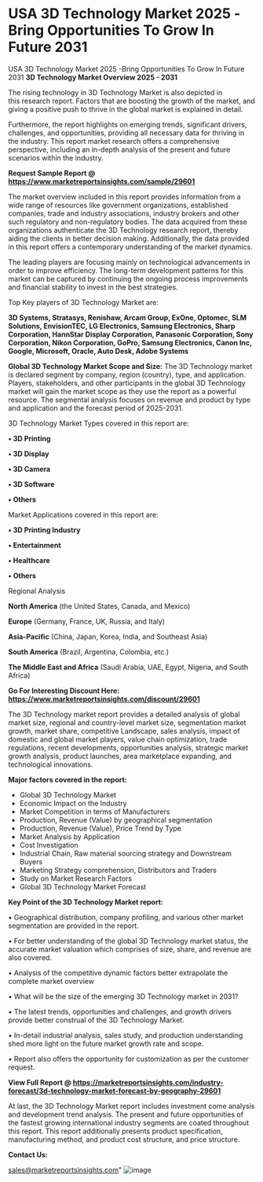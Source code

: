 # USA 3D Technology Market 2025 -Bring Opportunities To Grow In Future 2031
USA 3D Technology Market 2025 -Bring Opportunities To Grow In Future 2031
<Strong> 3D Technology Market Overview 2025 - 2031</strong>

The rising technology in 3D Technology Market is also depicted in this research report. Factors that are boosting the growth of the market, and giving a positive push to thrive in the global market is explained in detail.

Furthermore, the report highlights on emerging trends, significant drivers, challenges, and opportunities, providing all necessary data for thriving in the industry. This report market research offers a comprehensive perspective, including an in-depth analysis of the present and future scenarios within the industry.

<strong>Request Sample Report @ <a href=https://www.marketreportsinsights.com/sample/29601>https://www.marketreportsinsights.com/sample/29601</a></strong>

The market overview included in this report provides information from a wide range of resources like government organizations, established companies, trade and industry associations, industry brokers and other such regulatory and non-regulatory bodies. The data acquired from these organizations authenticate the 3D Technology research report, thereby aiding the clients in better decision making. Additionally, the data provided in this report offers a contemporary understanding of the market dynamics.

The leading players are focusing mainly on technological advancements in order to improve efficiency. The long-term development patterns for this market can be captured by continuing the ongoing process improvements and financial stability to invest in the best strategies.

Top Key players of 3D Technology Market are:

<strong>3D Systems, Stratasys, Renishaw, Arcam Group, ExOne, Optomec, SLM Solutions, EnvisionTEC, LG Electronics, Samsung Electronics, Sharp Corporation, HannStar Display Corporation, Panasonic Corporation, Sony Corporation, Nikon Corporation, GoPro, Samsung Electronics, Canon Inc, Google, Microsoft, Oracle, Auto Desk, Adobe Systems</strong>

<strong><b>Global 3D Technology Market Scope and Size:</b></strong>
The 3D Technology market is declared segment by company, region (country), type, and application. Players, stakeholders, and other participants in the global 3D Technology market will gain the market scope as they use the report as a powerful resource. The segmental analysis focuses on revenue and product by type and application and the forecast period of 2025-2031.

3D Technology Market Types covered in this report are:

<strong>• 3D Printing

• 3D Display

• 3D Camera

• 3D Software

• Others</strong>

Market Applications covered in this report are:

<strong>• 3D Printing Industry

• Entertainment

• Healthcare

• Others</strong> 

Regional Analysis

<strong>North America</strong> (the United States, Canada, and Mexico)

<strong>Europe</strong> (Germany, France, UK, Russia, and Italy)

<strong>Asia-Pacific</strong> (China, Japan, Korea, India, and Southeast Asia)

<strong>South America</strong> (Brazil, Argentina, Colombia, etc.)

<strong>The Middle East and Africa</strong> (Saudi Arabia, UAE, Egypt, Nigeria, and South Africa)

<strong>Go For Interesting Discount Here: <a href=https://www.marketreportsinsights.com/discount/29601>https://www.marketreportsinsights.com/discount/29601</a></strong>

The 3D Technology market report provides a detailed analysis of global market size, regional and country-level market size, segmentation market growth, market share, competitive Landscape, sales analysis, impact of domestic and global market players, value chain optimization, trade regulations, recent developments, opportunities analysis, strategic market growth analysis, product launches, area marketplace expanding, and technological innovations.

<strong><b>Major factors covered in the report:</b></strong>
<ul>
  <li>Global 3D Technology Market </li>
  <li>Economic Impact on the Industry</li>
  <li>Market Competition in terms of Manufacturers</li>
  <li>Production, Revenue (Value) by geographical segmentation</li>
  <li>Production, Revenue (Value), Price Trend by Type</li>
  <li>Market Analysis by Application</li>
  <li>Cost Investigation</li>
  <li>Industrial Chain, Raw material sourcing strategy and Downstream Buyers</li>
  <li>Marketing Strategy comprehension, Distributors and Traders</li>
  <li>Study on Market Research Factors</li>
  <li>Global 3D Technology Market Forecast</li>
</ul>

<strong><b>Key Point of the 3D Technology Market report:</b></strong>

• Geographical distribution, company profiling, and various other market segmentation are provided in the report.

• For better understanding of the global 3D Technology market status, the accurate market valuation which comprises of size, share, and revenue are also covered.

• Analysis of the competitive dynamic factors better extrapolate the complete market overview

• What will be the size of the emerging 3D Technology market in 2031?

• The latest trends, opportunities and challenges, and growth drivers provide better construal of the 3D Technology Market.

• In-detail industrial analysis, sales study, and production understanding shed more light on the future market growth rate and scope.

• Report also offers the opportunity for customization as per the customer request.

<strong><b>View Full Report @ <a href=https://marketreportsinsights.com/industry-forecast/3d-technology-market-forecast-by-geography-29601>https://marketreportsinsights.com/industry-forecast/3d-technology-market-forecast-by-geography-29601</a></b></strong>


At last, the 3D Technology Market report includes investment come analysis and development trend analysis. The present and future opportunities of the fastest growing international industry segments are coated throughout this report. This report additionally presents product specification, manufacturing method, and product cost structure, and price structure.

<strong>Contact Us:</strong>

sales@marketreportsinsights.com"
![image](https://github.com/user-attachments/assets/dd7c59b2-753e-4573-af23-72a4a8abb8ac)
